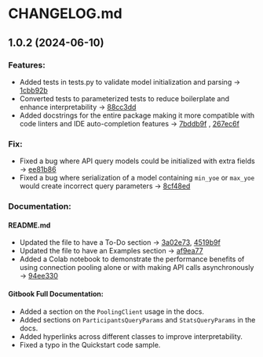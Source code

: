 # CHANGELOG.md

## 1.0.2 (2024-06-10)

### Features:

- Added tests in tests.py to validate model initialization and
  parsing -> [1cbb92b](https://github.com/Abdulrahman-Mustafa-Abdulrahman/egytech-api/commit/1cbb92badc522fd1c6dec2bd2f5fd7b4ede850b4)
- Converted tests to parameterized tests to reduce boilerplate and enhance interpretability
  -> [88cc3dd](https://github.com/Abdulrahman-Mustafa-Abdulrahman/egytech-api/commit/88cc3dd2e39aa6016293b3fb45b2a44dc1c854ed)
- Added docstrings for the entire package making it more compatible with code linters and IDE auto-completion features
  -> [7bddb9f](https://github.com/Abdulrahman-Mustafa-Abdulrahman/egytech-api/commit/7bddb9fa74b9e71540df6dc9ea06e11491e096ff)
  , [267ec6f](https://github.com/Abdulrahman-Mustafa-Abdulrahman/egytech-api/commit/267ec6fab78c6ae834ddd5b87cdfaa5a9f9eeab1)

### Fix:

- Fixed a bug where API query models could be initialized with extra
  fields -> [ee81b86](https://github.com/Abdulrahman-Mustafa-Abdulrahman/egytech-api/commit/ee81b860738e84704157669829ae3703e88e7a46)
- Fixed a bug where serialization of a model containing `min_yoe` or `max_yoe` would create incorrect query parameters
  -> [8cf48ed](https://github.com/Abdulrahman-Mustafa-Abdulrahman/egytech-api/commit/8cf48edda23aee34c09f1cb946054ae80eb53199)

### Documentation:

#### README.md

- Updated the file to have a To-Do
  section -> [3a02e73](https://github.com/Abdulrahman-Mustafa-Abdulrahman/egytech-api/commit/3a02e73fe8050777fae823fc7e8948776deb9494), [4519b9f](https://github.com/Abdulrahman-Mustafa-Abdulrahman/egytech-api/commit/4519b9f80a37a96ad62b97874356dfb591187d1b)
- Updated the file to have an Examples
  section -> [af9ea77](https://github.com/Abdulrahman-Mustafa-Abdulrahman/egytech-api/commit/af9ea77c4aea8d1d9a88d2ff343824052ebecdc1)
- Added a Colab notebook to demonstrate the performance benefits of using connection pooling alone or
  with making API calls
  asynchronously -> [94ee330](https://github.com/Abdulrahman-Mustafa-Abdulrahman/egytech-api/commit/94ee3302bab30494422478c3baefe0e4997827cf)

#### Gitbook Full Documentation:

- Added a section on the `PoolingClient` usage in the docs.
- Added sections on `ParticipantsQueryParams` and `StatsQueryParams` in the docs.
- Added hyperlinks across different classes to improve interpretability.
- Fixed a typo in the Quickstart code sample.